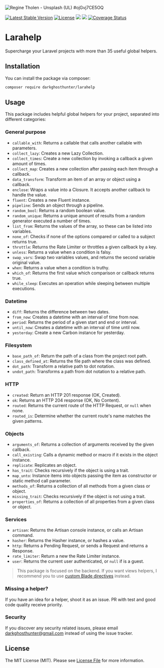![Regine Tholen - Unsplash (UL) #ojGvj7CE5OQ](https://images.unsplash.com/photo-1574246915327-8cf501d94757?ixlib=rb-1.2.1&ixid=eyJhcHBfaWQiOjEyMDd9&auto=format&fit=crop&w=1280&h=400&q=80)

[![Latest Stable Version](https://poser.pugx.org/darkghosthunter/larahelp/v/stable)](https://packagist.org/packages/darkghosthunter/larahelp) [![License](https://poser.pugx.org/darkghosthunter/larahelp/license)](https://packagist.org/packages/darkghosthunter/larahelp)
![](https://img.shields.io/packagist/php-v/darkghosthunter/larahelp.svg)
 ![](https://github.com/DarkGhostHunter/Larahelp/workflows/PHP%20Composer/badge.svg)
 [![Coverage Status](https://coveralls.io/repos/github/DarkGhostHunter/Larahelp/badge.svg?branch=master)](https://coveralls.io/github/DarkGhostHunter/Larahelp?branch=master)


# Larahelp

Supercharge your Laravel projects with more than 35 useful global helpers.

## Installation

You can install the package via composer:

```bash
composer require darkghosthunter/larahelp
```

## Usage

This package includes helpful global helpers for your project, separated into different categories:

### General purpose

* `callable_with`: Returns a callable that calls another callable with parameters.
* `collect_lazy`: Creates a new Lazy Collection.
* `collect_times`: Create a new collection by invoking a callback a given amount of times.
* `collect_map`: Creates a new collection after passing each item through a callback.
* `data_transform`: Transform an item of an array or object using a callback.
* `enclose`: Wraps a value into a Closure. It accepts another callback to handle the value.
* `fluent`: Creates a new Fluent instance.
* `pipeline`: Sends an object through a pipeline.
* `random_bool`: Returns a random boolean value.
* `random_unique`: Returns a unique amount of results from a random generator executed a number of times.
* `list_from`: Returns the values of the array, so these can be listed into variables.
* `none_of`: Checks if none of the options compared or called to a subject returns true.
* `throttle`: Returns the Rate Limiter or throttles a given callback by a key.
* `unless`: Returns a value when a condition is falsy.
* `swap_vars`: Swap two variables values, and returns the second variable original value.
* `when`: Returns a value when a condition is truthy.
* `which_of`: Returns the first value which comparison or callback returns true.
* `while_sleep`: Executes an operation while sleeping between multiple executions.

### Datetime

* `diff`: Returns the difference between two dates.
* `from_now`: Creates a datetime with an interval of time from now.
* `period`: Returns the period of a given start and end or interval.
* `until_now`: Creates a datetime with an interval of time until now.
* `yesterday`: Create a new Carbon instance for yesterday.

### Filesystem

* `base_path_of`: Return the path of a class from the project root path.
* `class_defined_at`: Returns the file path where the class was defined.
* `dot_path`: Transform a relative path to dot notation.
* `undot_path`: Transforms a path from dot notation to a relative path.

### HTTP

* `created`: Return an HTTP 201 response (OK, Created).
* `ok`: Returns an HTTP 204 response (OK, No Content).
* `routed`: Returns the current route of the HTTP Request, or `null` when none.
* `routed_is`: Determine whether the current route's name matches the given patterns.

### Objects

* `arguments_of`: Returns a collection of arguments received by the given callback.
* `call_existing`: Calls a dynamic method or macro if it exists in the object instance.
* `replicate`: Replicates an object.
* `has_trait`: Checks recursively if the object is using a trait.
* `map_unto`: Instance items into objects passing the item as constructor or static method call parameter.
* `methods_of`: Returns a collection of all methods from a given class or object.
* `missing_trait`: Checks recursively if the object is not using a trait.
* `properties_of`: Returns a collection of all properties from a given class or object.

### Services

* `artisan`: Returns the Artisan console instance, or calls an Artisan command.
* `hasher`: Returns the Hasher instance, or hashes a value.
* `http`: Returns a Pending Request, or sends a Request and returns a Response.
* `rate_limiter`: Return a new the Rate Limiter instance.
* `user`: Returns the current user authenticated, or `null` if is a guest.

> This package is focused on the backend. If you want views helpers, I recommend you to use [custom Blade directives](https://laravel.com/docs/blade#extending-blade) instead.

### Missing a helper?

If you have an idea for a helper, shoot it as an issue. PR with test and good code quality receive priority.

### Security

If you discover any security related issues, please email darkghosthunter@gmail.com instead of using the issue tracker.

## License

The MIT License (MIT). Please see [License File](LICENSE.md) for more information.
